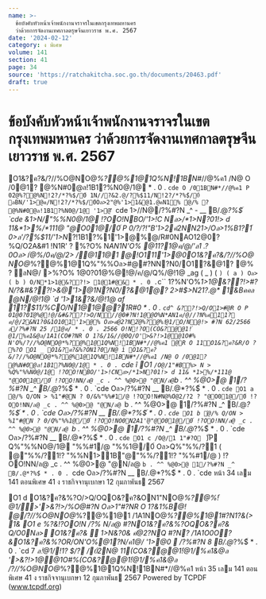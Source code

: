 ```yaml
---
name: >-
  ข้อบังคับหัวหน้าเจ้าพนักงานจราจรในเขตกรุงเทพมหานคร
  ว่าด้วยการจัดงานเทศกาลตรุษจีนเยาวราช พ.ศ. 2567
date: '2024-02-12'
category: ง พิเศษ
volume: 141
section: 41
page: 34
source: 'https://ratchakitcha.soc.go.th/documents/20463.pdf'
draft: true
---
```


# ข้อบังคับหัวหน้าเจ้าพนักงานจราจรในเขตกรุงเทพมหานคร ว่าด้วยการจัดงานเทศกาลตรุษจีนเยาวราช พ.ศ. 2567

O1&?ค?&/?//%O@NO@*%?@%1@1Q%N!1BN#*//@%ค1 /N@ O /0@1? @%N#0@ล!1B1?%N0@/1@ * . 0 . `cde O /01BN#*//@%ค1 P 02ํ@%?@%N!2?/*?%$/0์ 1N//?&2.@/?%$11/N!2?/*?%$์/0์ ลBN/'1>@ค/N!2?/*?%$/0์Oล>2"@%'1>1&@1.@คN1% ํ@/% ? @%N#0@ล!1B1?%N0@/1@ '1>ํ@'ี `cde 1>//N@/?%#?N _^ - __ B/.@*?%$์ `cde &1>N/"%%N0@/1@ !?OO!NBO/'1>!C Nล>/*1>N?01!> d 11&*1>%/*111@ "@O01@/0์ P 0/?/?!"B'1>2ค์2NN21>/Oล>1%B1?1์ 0>ล'/?%$11/'1>N*?!1B1?%1'1>@%@/R#0NAO12@0?%Q/O2A&#1 !N1R' ? %?O% N*AN1N'O% @11?1@ค/@/'ล1 .?0Oล>1ํ@%/0ค/@/2> /@11@1 @!O111'1>@0O1&?ค?&/?//%O@ NO@*%?@%1@1Q%"%%Oล>#@#?NN?N0/O1?&@1? @% ? ลN@/ >%?O% 1@0?01ํ@%@!@/ค/@/Q%/@!1@ _ag ( _ ) ( ` ) ( a ) Oล> ( b ) O/N*1>1@&??!> 1@1#@& * . 0 . `c`` 1?%N'O%*1>1@&??!>#?N/?&#&??!>&@'1>@1N?N0/?&@1ํ@? 2>#$>N21?.@* 1&Bคคล @N/@!1@ `d '1>1&?&/@!1@ af 11?$11/%CO/N1@1@@?1R#0 * . 0 . `cd^ &??!>Q/O1>#ํ@R O P 01@0?01ํ@%@!@/&#&??!>O/N//@0#?N!1@@O%N*AN1ค/@//?N%ค11? ค/@/2&N1?0&1O101'1>@% Oล>คํ@2?N2ํ@%?@%!ํ@1/O/N@!> #?N 62/2566 ล/?%#?N 25 /1@ค/ * . 0 . 2566 O!N!?O(CO&?@@1!ํ@1/%ค1&@ล/1A1(CO#?NR O 1?&/1&//@0Q/O'>&?!>1@@1O#% N'O%/?//%O@NO@*%?@%1@1Q%N!1BN#*//@%ค1 @R O 11O1&?ค?&R/O ? %?O O1 _ O1&?ค?&%?ON1?0/N@ ì O1&?ค?&/?//%O@NO@*%?@%1@1Q%N!1BN#*//@%ค1 /N@ O /0@1? @%N#0@ล!1B1?%N0@/1@ * . 0 . `cde î O1 ` /O@/1"#B%> N > %Q%"%%N0@/1@ !?OO!NBO/'1>!CNล>/*1>N?01!> d 11& *1>%/*111@ "@O01@/0์ !?OO!NN/ล@ _c . ^^ %@0>@ "@N/ล@ `b . ^^ %@0>@ 1/?%#?N _^ B/.@*?%$์ * . 0 . `cde Oล>/?%#?N __ B/.@*?%$์ * . 0 . `cde O1 a ํ@/% Q/ON > %1"#@N ? 0/&%"%%#1/@ !?OO!N#N@%Oํ@2/?2 ? "@O01@/0์ !?OO!NN/ล@ _c . ^^ %@0>@ "@N/ล@ `b . ^^ %@0>@ 1/?%#?N _^ B/.@*?%$์ * . 0 . `cde Oล>/?%#?N __ B/.@*?%$์ * . 0 . `cde O1 b ํ@/% Q/ON > %1"#@N ? 0/Q%"%%1@/0์ !?OO!NO0N2A1'่@"@O01@/0์ !?OO!NN/ล@ _c . ^^ %@0>@ "@N/ล@ `b . ^^ %@0>@ 1/?%#?N _^ B/.@*?%$์ * . 0 . `cde Oล>/?%#?N __ B/.@*?%$์ * . 0 . `cde O1 c /O@/1 1"#?O ` )ัP Q%"%%N0@/1@ "%%#1/@ "%%1@/0์ Oล>Q%"%%/?1 ( @"%%/?1!? "%%N1>1B"@"%%/?1!? "%%#1/@ ) !?OO!NN/ล@ _c . ^^ %@0>@ "@N/ล@ `b . ^^ %@0>@ 1/?%#?N _^ B/.@*?%$์ * . 0 . `cde Oล>/?%#?N __ B/.@*?%$์ * . 0 . `cde หน้า 34 เลม 141 ตอนพิเศษ 41 ง ราชกิจจานุเบกษา 12 กุมภาพันธ 2567

O1 d O1&?ค?&%?O/>Q/OQO&?ค?&ON1"NO@*%?@%!ํ@1/>'>&?!>/%O@#?N Oล>1"#?NR O 1?&1%B@! @/?//%O@NO@*%?@%1@1 /1A1NO@*%?@%1@1#?N1?&(> 1& O1 e %?&!?OO!N /?% N/ล@ #?NO1&?ค?&%?OQO&?ค?& Q/O0Nล> O1&?ค?&  1>N&?0& คํ@2?NQ #?N? /1A1O0O?&O1&?ค?&%?OR/ON'O%@1?N/ค1@/ '1>@0  /?%#?N 8 B/.@*?%$์ * . 0 . `cd 7 *ล!ํ@1/!1? $/? /0์2N@ 11(CO&?@@1!ํ@1/%ค1&@ล '>&?!>1@@1O#%(CO&?@@1!ํ@1/%ค1&@ล /?//%O@NO@*%?@%1@1Q%N!1BN#*//@%ค1 หน้า 35 เลม 141 ตอนพิเศษ 41 ง ราชกิจจานุเบกษา 12 กุมภาพันธ 2567 Powered by TCPDF (www.tcpdf.org)
